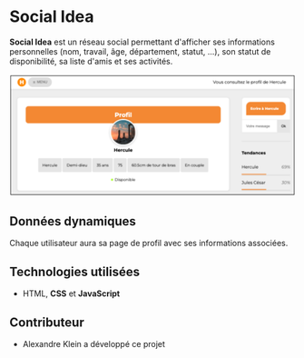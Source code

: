 # Social Idea

**Social Idea** est un réseau social permettant d'afficher ses informations personnelles (nom, travail, âge, département, statut, ...), son statut de disponibilité, sa liste d'amis et ses activités.

![Aperçu du site Social Idea](./readme.png)

## Données dynamiques

Chaque utilisateur aura sa page de profil avec ses informations associées.

## Technologies utilisées

- HTML, **CSS** et **JavaScript**

## Contributeur

- Alexandre Klein a développé ce projet